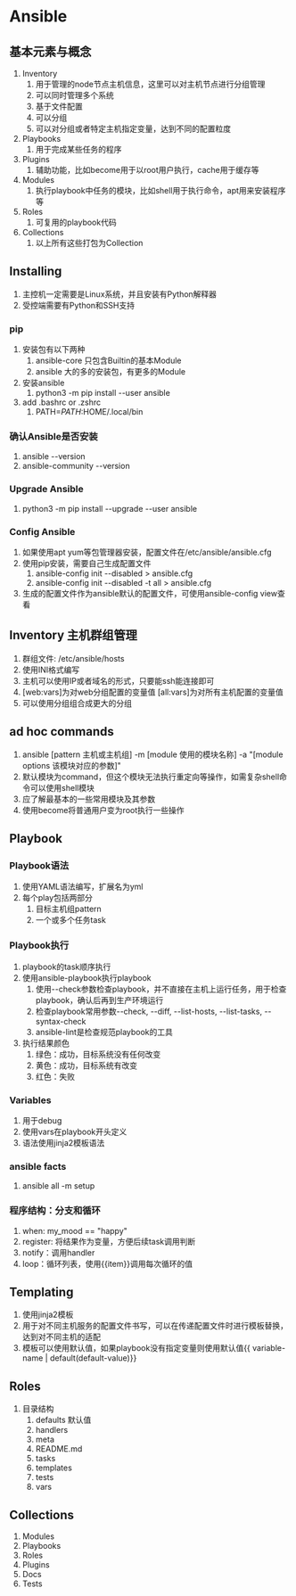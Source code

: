 # Ansible

## 基本元素与概念

1. Inventory
    1. 用于管理的node节点主机信息，这里可以对主机节点进行分组管理
    1. 可以同时管理多个系统
    1. 基于文件配置
    1. 可以分组
    1. 可以对分组或者特定主机指定变量，达到不同的配置粒度
1. Playbooks
    1. 用于完成某些任务的程序
1. Plugins
    1. 辅助功能，比如become用于以root用户执行，cache用于缓存等
1. Modules
    1. 执行playbook中任务的模块，比如shell用于执行命令，apt用来安装程序等
1. Roles
    1. 可复用的playbook代码
1. Collections
    1. 以上所有这些打包为Collection

## Installing

1. 主控机一定需要是Linux系统，并且安装有Python解释器
1. 受控端需要有Python和SSH支持

### pip

1. 安装包有以下两种
    1. ansible-core 只包含Builtin的基本Module
    1. ansible 大的多的安装包，有更多的Module
1. 安装ansible
    1. python3 -m pip install --user ansible
1. add .bashrc or .zshrc
    1. PATH=$PATH:$HOME/.local/bin

### 确认Ansible是否安装

1. ansible --version
1. ansible-community --version

### Upgrade Ansible

1. python3 -m pip install --upgrade --user ansible

### Config Ansible

1. 如果使用apt yum等包管理器安装，配置文件在/etc/ansible/ansible.cfg
1. 使用pip安装，需要自己生成配置文件
    1. ansible-config init --disabled > ansible.cfg
    1. ansible-config init --disabled -t all > ansible.cfg
1. 生成的配置文件作为ansible默认的配置文件，可使用ansible-config view查看

## Inventory 主机群组管理

1. 群组文件: /etc/ansible/hosts
1. 使用INI格式编写
1. 主机可以使用IP或者域名的形式，只要能ssh能连接即可
1. [web:vars]为对web分组配置的变量值 [all:vars]为对所有主机配置的变量值
1. 可以使用分组组合成更大的分组

## ad hoc commands

1. ansible [pattern 主机或主机组] -m [module 使用的模块名称] -a "[module options 该模块对应的参数]"
1. 默认模块为command，但这个模块无法执行重定向等操作，如需复杂shell命令可以使用shell模块
1. 应了解最基本的一些常用模块及其参数
1. 使用become将普通用户变为root执行一些操作

## Playbook

### Playbook语法

1. 使用YAML语法编写，扩展名为yml
1. 每个play包括两部分
    1. 目标主机组pattern
    1. 一个或多个任务task

### Playbook执行

1. playbook的task顺序执行
1. 使用ansible-playbook执行playbook
    1. 使用--check参数检查playbook，并不直接在主机上运行任务，用于检查playbook，确认后再到生产环境运行
    1. 检查playbook常用参数--check, --diff, --list-hosts, --list-tasks, --syntax-check
    1. ansible-lint是检查规范playbook的工具
1. 执行结果颜色
    1. 绿色：成功，目标系统没有任何改变
    1. 黄色：成功，目标系统有改变
    1. 红色：失败

### Variables

1. 用于debug
1. 使用vars在playbook开头定义
1. 语法使用jinja2模板语法

### ansible facts

1. ansible all -m setup

### 程序结构：分支和循环

1. when: my_mood == "happy"
1. register: 将结果作为变量，方便后续task调用判断
1. notify：调用handler
1. loop：循环列表，使用{{item}}调用每次循环的值

## Templating

1. 使用jinja2模板
1. 用于对不同主机服务的配置文件书写，可以在传递配置文件时进行模板替换，达到对不同主机的适配
1. 模板可以使用默认值，如果playbook没有指定变量则使用默认值{{ variable-name | default(default-value)}}

## Roles

1. 目录结构
    1. defaults 默认值
    1. handlers
    1. meta
    1. README.md
    1. tasks
    1. templates
    1. tests
    1. vars

## Collections

1. Modules
1. Playbooks
1. Roles
1. Plugins
1. Docs
1. Tests
